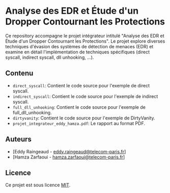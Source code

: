 # Analyse des EDR et Étude d'un Dropper Contournant les Protections

Ce repository accompagne le projet intégrateur intitulé "Analyse des EDR et Étude d'un Dropper Contournant les Protections". Le projet explore diverses techniques d'évasion des systèmes de détection de menaces (EDR) et examine en détail l'implémentation de techniques spécifiques (direct syscall, indirect syscall, dll unhooking, ...).

## Contenu

- `direct_syscall`: Contient le code source pour l'exemple de direct syscall.
- `indirect_syscall`: Contient le code source pour l'exemple de indirect syscall.
- `full_dll_unhooking`: Contient le code source pour l'exemple de full_dll_unhooking.
- `dirtyvanity`: Contient le code source pour l'exemple de DirtyVanity.
- `projet_integrateur_eddy_hamza.pdf`: Le rapport au format PDF.

## Auteurs

- [Eddy Raingeaud - eddy.raingeaud@telecom-paris.fr]
- [Hamza Zarfaoui - hamza.zarfaoui@telecom-paris.fr]

## Licence

Ce projet est sous licence [MIT](LICENSE).
